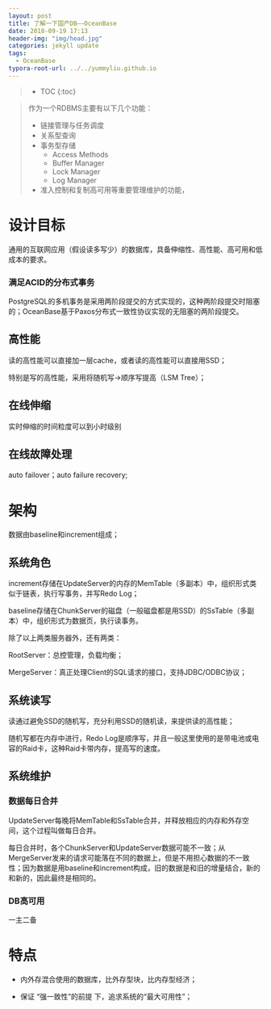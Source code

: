```yaml
---
layout: post
title: 了解一下国产DB——OceanBase
date: 2018-09-19 17:13
header-img: "img/head.jpg"
categories: jekyll update
tags: 
  - OceanBase
typora-root-url: ../../yummyliu.github.io
---
```

> * TOC
{:toc}

> 作为一个RDBMS主要有以下几个功能：
>
> - 链接管理与任务调度
> - 关系型查询
> - 事务型存储
>   - Access Methods
>   - Buffer Manager
>   - Lock Manager
>   - Log Manager
> - 准入控制和复制高可用等重要管理维护的功能，

# 设计目标

通用的互联网应用（假设读多写少）的数据库，具备伸缩性、高性能、高可用和低成本的要求。

### 满足ACID的分布式事务

PostgreSQL的多机事务是采用两阶段提交的方式实现的，这种两阶段提交时阻塞的；OceanBase基于Paxos分布式一致性协议实现的无阻塞的两阶段提交。

## 高性能

读的高性能可以直接加一层cache，或者读的高性能可以直接用SSD；

特别是写的高性能，采用将随机写->顺序写提高（LSM Tree）；

## 在线伸缩

实时伸缩的时间粒度可以到小时级别

## 在线故障处理

auto failover；auto failure recovery;

# 架构

数据由baseline和increment组成；

## 系统角色

increment存储在UpdateServer的内存的MemTable（多副本）中，组织形式类似于链表，执行写事务，并写Redo Log；

baseline存储在ChunkServer的磁盘（一般磁盘都是用SSD）的SsTable（多副本）中，组织形式为数据页，执行读事务。

除了以上两类服务器外，还有两类：

RootServer：总控管理，负载均衡；

MergeServer：真正处理Client的SQL请求的接口，支持JDBC/ODBC协议；

## 系统读写

读通过避免SSD的随机写，充分利用SSD的随机读，来提供读的高性能；

随机写都在内存中进行，Redo Log是顺序写，并且一般这里使用的是带电池或电容的Raid卡，这种Raid卡带内存，提高写的速度。

## 系统维护

### 数据每日合并

UpdateServer每晚将MemTable和SsTable合并，并释放相应的内存和外存空间，这个过程叫做每日合并。

每日合并时，各个ChunkServer和UpdateServer数据可能不一致；从MergeServer发来的请求可能落在不同的数据上，但是不用担心数据的不一致性；因为数据是用baseline和increment构成，旧的数据是和旧的增量结合，新的和新的，因此最终是相同的。

### DB高可用

一主二备

# 特点

+ 内外存混合使用的数据库，比外存型块，比内存型经济；

+ 保证 “强一致性”的前提 下，追求系统的“最大可用性”；
























